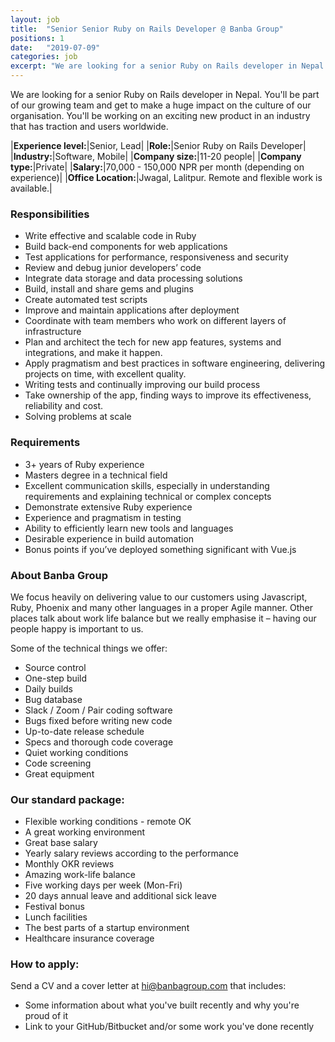 ```yaml
---
layout: job
title:  "Senior Senior Ruby on Rails Developer @ Banba Group"
positions: 1
date:   "2019-07-09"
categories: job
excerpt: "We are looking for a senior Ruby on Rails developer in Nepal.  You'll be part of our growing team and get to make a huge impact on the culture of our organisation.  You'll be working on an exciting new product in an industry that has traction and users worldwide."
---
```

We are looking for a senior Ruby on Rails developer in Nepal.  You'll be part of our growing team and get to make a huge impact on the culture of our organisation.  You'll be working on an exciting new product in an industry that has traction and users worldwide.

|**Experience level:**|Senior, Lead|
|**Role:**|Senior Ruby on Rails Developer|
|**Industry:**|Software, Mobile|
|**Company size:**|11-20 people|
|**Company type:**|Private|
|**Salary:**|70,000 - 150,000 NPR per month (depending on experience)|
|**Office Location:**|Jwagal, Lalitpur. Remote and flexible work is available.|


### Responsibilities

* Write effective and scalable code in Ruby
* Build back-end components for web applications
* Test applications for performance, responsiveness and security
* Review and debug junior developers’ code
* Integrate data storage and data processing solutions
* Build, install and share gems and plugins
* Create automated test scripts
* Improve and maintain applications after deployment
* Coordinate with team members who work on different layers of infrastructure
* Plan and architect the tech for new app features, systems and integrations, and make it happen.
* Apply pragmatism and best practices in software engineering, delivering projects on time, with excellent quality.
* Writing tests and continually improving our build process
* Take ownership of the app, finding ways to improve its effectiveness, reliability and cost.
* Solving problems at scale

### Requirements
* 3+ years of Ruby experience
* Masters degree in a technical field
* Excellent communication skills, especially in understanding requirements and explaining technical or complex concepts
* Demonstrate extensive Ruby experience
* Experience and pragmatism in testing
* Ability to efficiently learn new tools and languages
* Desirable experience in build automation
* Bonus points if you’ve deployed something significant with Vue.js


### About Banba Group
We focus heavily on delivering value to our customers using Javascript, Ruby, Phoenix and many other languages in a proper Agile manner.  Other places talk about work life balance but we really emphasise it – having our people happy is important to us.

Some of the technical things we offer:
* Source control
* One-step build
* Daily builds
* Bug database
* Slack / Zoom / Pair coding software
* Bugs fixed before writing new code
* Up-to-date release schedule
* Specs and thorough code coverage
* Quiet working conditions
* Code screening
* Great equipment

### Our standard package:
* Flexible working conditions - remote OK
* A great working environment 
* Great base salary
* Yearly salary reviews according to the performance
* Monthly OKR reviews
* Amazing work-life balance
* Five working days per week (Mon-Fri)
* 20 days annual leave and additional sick leave
* Festival bonus
* Lunch facilities
* The best parts of a startup environment
* Healthcare insurance coverage

### How to apply: 

Send a CV and a cover letter at hi@banbagroup.com that includes:
* Some information about what you've built recently and why you're proud of it
* Link to your GitHub/Bitbucket and/or some work you've done recently